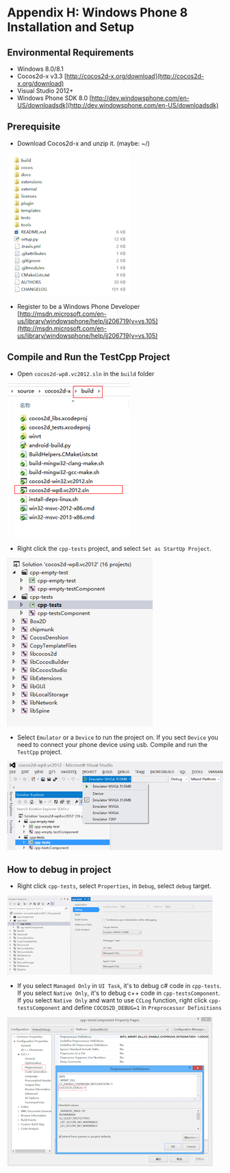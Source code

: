 # Appendix H: Windows Phone 8 Installation and Setup

## Environmental Requirements
* Windows 8.0/8.1
* Cocos2d-x v3.3 [http://cocos2d-x.org/download](http://cocos2d-x.org/download)
* Visual Studio 2012+
* Windows Phone SDK 8.0 [http://dev.windowsphone.com/en-US/downloadsdk](http://dev.windowsphone.com/en-US/downloadsdk)

## Prerequisite
* Download Cocos2d-x and unzip it. (maybe: ~/)

![](H-web/1.png "")

* Register to be a Windows Phone Developer [http://msdn.microsoft.com/en-us/library/windowsphone/help/jj206719(v=vs.105](http://msdn.microsoft.com/en-us/library/windowsphone/help/jj206719(v=vs.105)

## Compile and Run the TestCpp Project
* Open `cocos2d-wp8.vc2012.sln` in the `build` folder

![](H-web/2.png "")

* Right click the `cpp-tests` project, and select `Set as StartUp Project`.

![](H-web/3.png "")

* Select `Emulator` or a `Device` to run the project on. If you sect `Device`
you need to connect your phone device using usb. Compile and run the `TestCpp`
project.

![](H-web/4.png "")

## How to debug in project
* Right click `cpp-tests`, select `Properties`, in `Debug`, select `debug` target.

![](H-web/5.png "")

* If you select `Managed Only` in `UI Task`, it's to debug c# code in `cpp-tests`.
If you select `Native Only`, it's to debug c++ code in `cpp-testsComponent`.
If you select `Native Only` and want to use `CCLog` function, right click
`cpp-testsComponent` and define `COCOS2D_DEBUG=1` in `Preprocessor Definitions`

![](H-web/6.png "")
